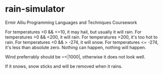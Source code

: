 # rain-simulator

Ermir Alliu
Programming Languages and Techniques Coursework

For temperatures >0 && <=10, it may hail, but usually it will rain.
For temperatures >0 && <200, it will rain.
For temperatures >200, it's too hot to rain.
For temperatures <0 && > -274, it will snow.
For temperatures <= -274, it's less than absolute zero. Nothing can happen, nothing will happen.

Wind preferrably should be ~<|1000|, otherwise it does not look well.

If it snows, snow sticks and will be removed when it rains.